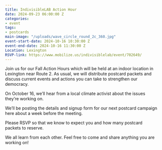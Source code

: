 ```yaml
---
title: IndivisibleLAB Action Hour
date: 2024-09-23 06:00:00 Z
categories:
- event
tags:
- postcards
main-image: "/uploads/wave_circle_round_2c_360.jpg"
event-start-date: 2024-10-16 10:30:00 Z
event-end-date: 2024-10-16 11:30:00 Z
Location: Lexington
RSVP-link: https://www.mobilize.us/indivisiblelab/event/702649/
---
```


Join us for our Fall Action Hours which will be held at an indoor location in Lexington near Route 2. As usual, we will distribute postcard packets and discuss current events and actions you can take to strengthen our democracy. 

On October 16, we’ll hear from a local climate activist about the issues they’re working on. 

We’ll be posting the details and signup form for our next postcard campaign here about a week before the meeting. 

Please RSVP so that we know to expect you and how many postcard packets to reserve.

We all learn from each other. Feel free to come and share anything you are working on!